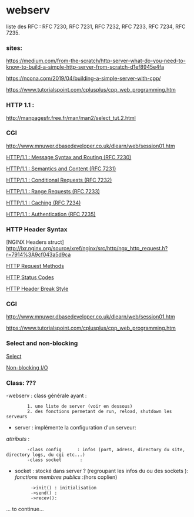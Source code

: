 # webserv

liste des  RFC : RFC 7230, RFC 7231, RFC 7232, RFC 7233, RFC 7234, RFC 7235.

### sites:

https://medium.com/from-the-scratch/http-server-what-do-you-need-to-know-to-build-a-simple-http-server-from-scratch-d1ef8945e4fa

https://ncona.com/2019/04/building-a-simple-server-with-cpp/

https://www.tutorialspoint.com/cplusplus/cpp_web_programming.htm

### HTTP 1.1 :


http://manpagesfr.free.fr/man/man2/select_tut.2.html


### CGI

http://www.mnuwer.dbasedeveloper.co.uk/dlearn/web/session01.htm

[HTTP/1.1 : Message Syntax and Routing (RFC 7230)](https://www.rfc-editor.org/rfc/rfc7230.html)

[HTTP/1.1 : Semantics and Content (RFC 7231)](https://www.rfc-editor.org/rfc/rfc7231.html)

[HTTP/1.1 : Conditional Requests (RFC 7232)](https://www.rfc-editor.org/rfc/rfc7232.html)

[HTTP/1.1 : Range Requests (RFC 7233)](https://www.rfc-editor.org/rfc/rfc7233.html)

[HTTP/1.1 : Caching (RFC 7234)](https://www.rfc-editor.org/rfc/rfc7234.html)

[HTTP/1.1 : Authentication (RFC 7235)](https://www.rfc-editor.org/rfc/rfc7235.html)

### HTTP Header Syntax

[NGINX Headers struct] http://lxr.nginx.org/source/xref/nginx/src/http/ngx_http_request.h?r=7914%3A9cf043a5d9ca

[HTTP Request Methods](https://en.wikipedia.org/wiki/Hypertext_Transfer_Protocol#Request_methods)

[HTTP Status Codes](https://en.wikipedia.org/wiki/List_of_HTTP_status_codes)

[HTTP Header Break Style](https://stackoverflow.com/questions/5757290/http-header-line-break-style)
### CGI

http://www.mnuwer.dbasedeveloper.co.uk/dlearn/web/session01.htm

https://www.tutorialspoint.com/cplusplus/cpp_web_programming.htm

### Select and non-blocking

[Select](https://www.lowtek.com/sockets/select.html)

[Non-blocking I/O](https://www.ibm.com/support/knowledgecenter/ssw_ibm_i_72/rzab6/xnonblock.htm)

### Class: ???

-webserv    : class générale ayant :

            1. une liste de server (voir en dessous)
            2. des fonctions permetant de run, reload, shutdown les serveurs 

- server    : implémente la configuration d'un serveur:  

*attributs* :
            
            -class config      : infos (port, adress, directory du site, directory logs, du cgi etc...)
            -class socket       :

- socket    : stocké dans server ? (regroupant les infos du ou des sockets ):  
*fonctions membres publics* :(hors coplien)  

            ->init() : initialisation  
            ->send() :   
            ->recev():

... to continue...

